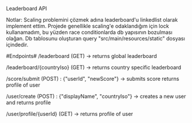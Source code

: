 Leaderboard API

Notlar:
Scaling problemini çözmek adına leaderboard'u linkedlist olarak implement ettim.
Projede genellikle scaling'e odaklandığım için lock kullanamadım, bu yüzden race conditionlarda db yapısının bozulması olağan.
Db tablosunu oluşturan query "src/main/resources/static" dosyası içindedir.  

#Endpoints#
  /leaderboard (GET) -> returns global leaderboard
  
  /leaderboard/{countryIso} (GET) -> returns country specific leaderboard
  
  /score/submit (POST) : {"userId", "newScore"} -> submits score returns profile of user
  
  /user/create (POST) : {"displayName", "countryIso"} -> creates a new user and returns profile
  
  /user/profile/{userId} (GET) -> returns profile of user
